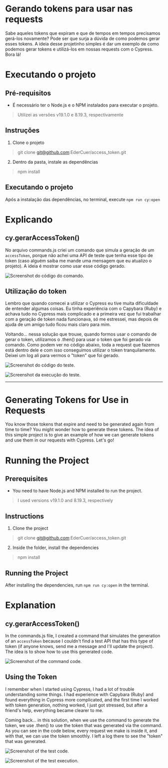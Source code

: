   # Gerando tokens para usar nas requests
  Sabe aqueles tokens que expiram e que de tempos em tempos precisamos gerá-los novamente? Pode ser que surja a dúvida de como podemos gerar esses tokens. A ideia desse projetinho simples é dar um exemplo de como podemos gerar tokens e utilizá-los em nossas requests com o Cypress.
  Bora lá!

  # Executando o projeto
  ## Pré-requisitos
  - É necessário ter o Node.js e o NPM instalados para executar o projeto.
  > Utilizei as versões v19.1.0 e 8.19.3, respectivamente

  ## Instruções
  1. Clone o projeto
  > git clone git@github.com:EderCuer/access_token.git
  2. Dentro da pasta, instale as dependências
  > npm install

  ## Executando o projeto
  Após a instalação das dependências, no terminal, execute `npm run cy:open`

  # Explicando
  ## cy.gerarAccessToken()
  No arquivo commands.js criei um comando que simula a geração de um `accessToken`, porque não achei uma API de teste que tenha esse tipo de token (caso alguém saiba me mande uma mensagem que eu atualizo o projeto). A ideia é mostrar como usar esse código gerado.
  
  ![Screenshot do código do comando.](images/commands.png)

  ## Utilização do token
  Lembro que quando comecei a utilizar o Cypress eu tive muita dificuldade de entender algumas coisas. Eu tinha experiência com o Capybara (Ruby) e achava tudo no Cypress mais complicado e a primeira vez que fui trabalhar com a geração de token nada funcionava, só me estressei, mas depois de ajuda de um amigo tudo ficou mais claro para mim.
  
  Voltando... nessa solução que trouxe, quando formos usar o comando de gerar o token, utilizamos o .then() para usar o token que foi gerado via comando. Como podem ver no código abaixo, toda a request que fazemos está dentro dele e com isso conseguimos utilizar o token tranquilamente. Deixei um log ali para vermos o "token" que foi gerado.
  
  ![Screenshot do código do teste.](images/teste.png)

  ![Screenshot da execução do teste.](images/cypress.png)

____________

# Generating Tokens for Use in Requests
You know those tokens that expire and need to be generated again from time to time? You might wonder how to generate these tokens. The idea of this simple project is to give an example of how we can generate tokens and use them in our requests with Cypress.
Let's go!

# Running the Project
## Prerequisites
- You need to have Node.js and NPM installed to run the project.
> I used versions v19.1.0 and 8.19.3, respectively

## Instructions
1. Clone the project
> git clone git@github.com:EderCuer/access_token.git
2. Inside the folder, install the dependencies
> npm install

## Running the Project
After installing the dependencies, run `npm run cy:open` in the terminal.

# Explanation
## cy.gerarAccessToken()
In the commands.js file, I created a command that simulates the generation of an `accessToken` because I couldn't find a test API that has this type of token (if anyone knows, send me a message and I'll update the project). The idea is to show how to use this generated code.

![Screenshot of the command code.](images/commands.png)

## Using the Token
I remember when I started using Cypress, I had a lot of trouble understanding some things. I had experience with Capybara (Ruby) and found everything in Cypress more complicated, and the first time I worked with token generation, nothing worked, I just got stressed, but after a friend's help, everything became clearer to me.

Coming back... in this solution, when we use the command to generate the token, we use .then() to use the token that was generated via the command. As you can see in the code below, every request we make is inside it, and with that, we can use the token smoothly. I left a log there to see the "token" that was generated.

![Screenshot of the test code.](images/teste.png)

![Screenshot of the test execution.](images/cypress.png)
